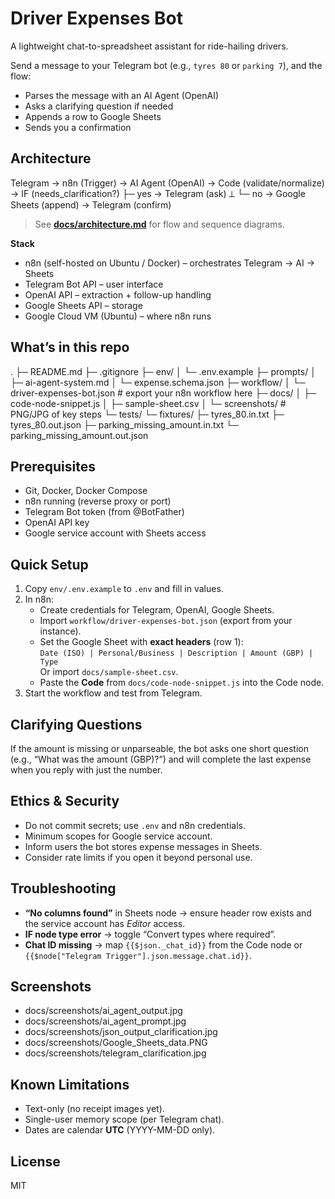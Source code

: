 # Driver Expenses Bot

A lightweight chat-to-spreadsheet assistant for ride-hailing drivers.

Send a message to your Telegram bot (e.g., `tyres 80` or `parking 7`), and the flow:

- Parses the message with an AI Agent (OpenAI)
- Asks a clarifying question if needed
- Appends a row to Google Sheets
- Sends you a confirmation

## Architecture

Telegram → n8n (Trigger)
→ AI Agent (OpenAI)
→ Code (validate/normalize)
→ IF (needs_clarification?)
├─ yes → Telegram (ask) ⟂
└─ no → Google Sheets (append) → Telegram (confirm)
> See **[docs/architecture.md](docs/architecture.md)** for flow and sequence diagrams.

**Stack**

- n8n (self-hosted on Ubuntu / Docker) – orchestrates Telegram → AI → Sheets  
- Telegram Bot API – user interface  
- OpenAI API – extraction + follow-up handling  
- Google Sheets API – storage  
- Google Cloud VM (Ubuntu) – where n8n runs

## What’s in this repo

.
├─ README.md
├─ .gitignore
├─ env/
│ └─ .env.example
├─ prompts/
│ ├─ ai-agent-system.md
│ └─ expense.schema.json
├─ workflow/
│ └─ driver-expenses-bot.json # export your n8n workflow here
├─ docs/
│ ├─ code-node-snippet.js
│ ├─ sample-sheet.csv
│ └─ screenshots/ # PNG/JPG of key steps
└─ tests/
└─ fixtures/
├─ tyres_80.in.txt
├─ tyres_80.out.json
├─ parking_missing_amount.in.txt
└─ parking_missing_amount.out.json


## Prerequisites

- Git, Docker, Docker Compose
- n8n running (reverse proxy or port)
- Telegram Bot token (from @BotFather)
- OpenAI API key
- Google service account with Sheets access

## Quick Setup

1. Copy `env/.env.example` to `.env` and fill in values.  
2. In n8n:
   - Create credentials for Telegram, OpenAI, Google Sheets.
   - Import `workflow/driver-expenses-bot.json` (export from your instance).
   - Set the Google Sheet with **exact headers** (row 1):  
     `Date (ISO) | Personal/Business | Description | Amount (GBP) | Type`  
     Or import `docs/sample-sheet.csv`.
   - Paste the **Code** from `docs/code-node-snippet.js` into the Code node.
3. Start the workflow and test from Telegram.

## Clarifying Questions

If the amount is missing or unparseable, the bot asks one short question (e.g., “What was the amount (GBP)?”) and will complete the last expense when you reply with just the number.

## Ethics & Security

- Do not commit secrets; use `.env` and n8n credentials.
- Minimum scopes for Google service account.
- Inform users the bot stores expense messages in Sheets.
- Consider rate limits if you open it beyond personal use.

## Troubleshooting

- **“No columns found”** in Sheets node → ensure header row exists and the service account has *Editor* access.  
- **IF node type error** → toggle “Convert types where required”.  
- **Chat ID missing** → map `{{$json._chat_id}}` from the Code node or `{{$node["Telegram Trigger"].json.message.chat.id}}`.

## Screenshots
- docs/screenshots/ai_agent_output.jpg  
- docs/screenshots/ai_agent_prompt.jpg
- docs/screenshots/json_output_clarification.jpg  
- docs/screenshots/Google_Sheets_data.PNG
- docs/screenshots/telegram_clarification.jpg

## Known Limitations

- Text-only (no receipt images yet).
- Single-user memory scope (per Telegram chat).
- Dates are calendar **UTC** (YYYY-MM-DD only).

## License

MIT
